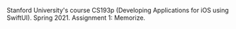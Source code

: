 Stanford University's course CS193p (Developing Applications for iOS using SwiftUI). Spring 2021.
Assignment 1: Memorize.
